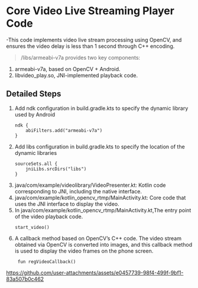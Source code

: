# Core Video Live Streaming Player Code
 -This code implements video live stream processing using OpenCV, and ensures the video delay is less than 1 second through C++ encoding.

> /libs/armeabi-v7a provides two key components:
  1. armeabi-v7a, based on OpenCV + Android.
  2. libvideo_play.so, JNI-implemented playback code.
  
## Detailed Steps
1. Add ndk configuration in build.gradle.kts to specify the dynamic library used by Android
	```
	ndk {
	    abiFilters.add("armeabi-v7a")
	}
2. Add libs configuration in build.gradle.kts to specify the location of the dynamic libraries
	```
 	sourceSets.all {
	    jniLibs.srcDirs("libs")
	}
3. java/com/example/videolibrary/VideoPresenter.kt: Kotlin code corresponding to JNI, including the native interface.
4. java/com/example/kotlin_opencv_rtmp/MainActivity.kt: Core code that uses the JNI interface to display the video.
5. In java/com/example/kotlin_opencv_rtmp/MainActivity.kt,The entry point of the video playback code.
   ```
   start_video()
      ```
6. A callback method based on OpenCV’s C++ code. The video stream obtained via OpenCV is converted into images, and this callback method is used to display the video frames on the phone screen. 
   ```
	fun regVideoCallback()
   ```



https://github.com/user-attachments/assets/e0457739-98f4-499f-9bf1-83a507b0c462




